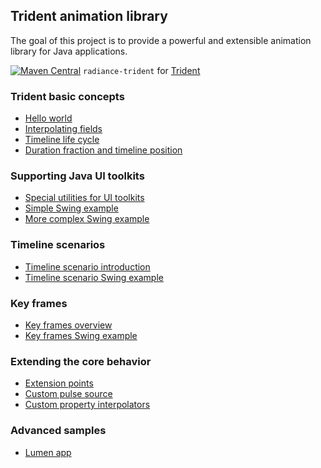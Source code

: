 ## Trident animation library

The goal of this project is to provide a powerful and extensible animation library for Java applications.

[![Maven Central](https://maven-badges.herokuapp.com/maven-central/org.pushing-pixels/radiance-trident/badge.svg)](https://maven-badges.herokuapp.com/maven-central/org.pushing-pixels/radiance-trident) `radiance-trident` for [Trident](docs/trident/trident.md)

### Trident basic concepts

* [Hello world](TimelineOverview.md)
* [Interpolating fields](TimelineInterpolatingFields.md)
* [Timeline life cycle](TimelineLifecycle.md)
* [Duration fraction and timeline position](TimelineAdditionalConfiguration.md)

### Supporting Java UI toolkits

* [Special utilities for UI toolkits](UIToolkitSupport.md)
* [Simple Swing example](SimpleSwingExample.md)
* [More complex Swing example](ParallelSwingTimelines.md)

### Timeline scenarios

* [Timeline scenario introduction](TimelineScenarioIntroduction.md)
* [Timeline scenario Swing example](SimpleTimelineScenario.md)

### Key frames

* [Key frames overview](KeyFrameOverview.md)
* [Key frames Swing example](KeyFrameExample.md)

### Extending the core behavior

* [Extension points](ExtensionPoints.md)
* [Custom pulse source](CustomPulseSource.md)
* [Custom property interpolators](CustomPropertyInterpolators.md)

### Advanced samples

* [Lumen app](../lumen/lumen.md)
